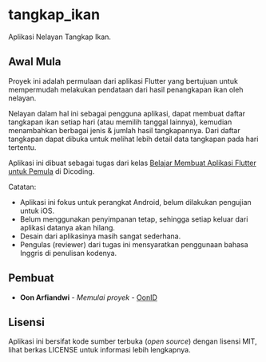 # tangkap_ikan

Aplikasi Nelayan Tangkap Ikan.

## Awal Mula

Proyek ini adalah permulaan dari aplikasi Flutter yang bertujuan untuk mempermudah melakukan
pendataan dari hasil penangkapan ikan oleh nelayan.

Nelayan dalam hal ini sebagai pengguna aplikasi, dapat membuat daftar tangkapan ikan setiap hari
(atau memilih tanggal lainnya), kemudian menambahkan berbagai jenis & jumlah hasil tangkapannya.
Dari daftar tangkapan dapat dibuka untuk melihat lebih detail data tangkapan pada hari tertentu.

Aplikasi ini dibuat sebagai tugas dari kelas 
[Belajar Membuat Aplikasi Flutter untuk Pemula](https://www.dicoding.com/academies/159) di Dicoding.

Catatan:

* Aplikasi ini fokus untuk perangkat Android, belum dilakukan pengujian untuk iOS.
* Belum menggunakan penyimpanan tetap, sehingga setiap keluar dari aplikasi datanya akan hilang.
* Desain dari aplikasinya masih sangat sederhana.
* Pengulas (reviewer) dari tugas ini mensyaratkan penggunaan bahasa Inggris di penulisan kodenya.

## Pembuat

* **Oon Arfiandwi** - *Memulai proyek* - [OonID](https://github.com/oonid)

## Lisensi

Aplikasi ini bersifat kode sumber terbuka (_open source_) dengan lisensi MIT, lihat berkas LICENSE
untuk informasi lebih lengkapnya.

